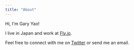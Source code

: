 ```yaml
---
title: "About"
---
```


Hi, I'm Gary Yao!

I live in Japan and work at [Fly.io](https://fly.io).

Feel free to connect with me on [Twitter](https://twitter.com) or send me an email. 
